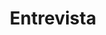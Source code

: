 ---
layout: posts_by_category
categories: entrevista
title: Entrevista
permalink: /category/entrevista
---